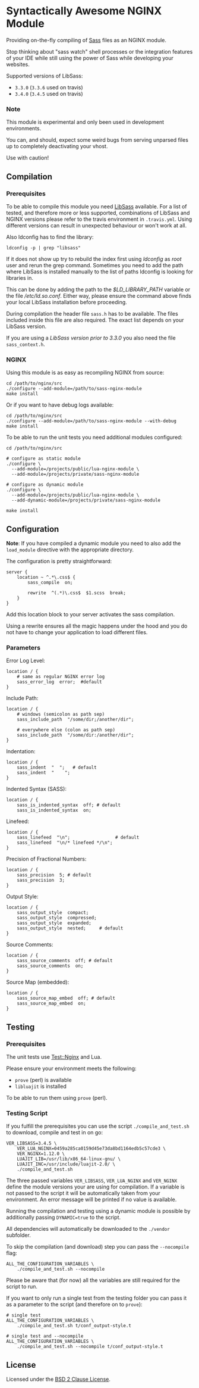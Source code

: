 # Syntactically Awesome NGINX Module

Providing on-the-fly compiling of [Sass](http://sass-lang.com/) files as an
NGINX module.

Stop thinking about "sass watch" shell processes or the integration features of
your IDE while still using the power of Sass while developing your websites.

Supported versions of LibSass:

- `3.3.0` (`3.3.6` used on travis)
- `3.4.0` (`3.4.5` used on travis)

### Note

This module is experimental and only been used in development environments.

You can, and should, expect some weird bugs from serving unparsed files up to
completely deactivating your vhost.

Use with caution!


## Compilation

### Prerequisites

To be able to compile this module you need
[LibSass](https://github.com/sass/libsass) available. For a list of tested, and
therefore more or less supported, combinations of LibSass and NGINX versions
please refer to the travis environment in `.travis.yml`. Using different
versions can result in unexpected behaviour or won't work at all.

Also ldconfig has to find the library:

```shell
ldconfig -p | grep "libsass"
```

If it does not show up try to rebuild the index first using *ldconfig* as
*root* user and rerun the grep command. Sometimes you need to add the path
where LibSass is installed manually to the list of paths ldconfig is looking
for libraries in.

This can be done by adding the path to the *$LD\_LIBRARY\_PATH* variable or the
file */etc/ld.so.conf*. Either way, please ensure the command above finds your
local LibSass installation before proceeding.

During compilation the header file `sass.h` has to be available. The files
included inside this file are also required. The exact list depends on your
LibSass version.

If you are using a _LibSass version prior to 3.3.0_ you also need the file
`sass_context.h`.

### NGINX

Using this module is as easy as recompiling NGINX from source:

```shell
cd /path/to/nginx/src
./configure --add-module=/path/to/sass-nginx-module
make install
```

Or if you want to have debug logs available:

```shell
cd /path/to/nginx/src
./configure --add-module=/path/to/sass-nginx-module --with-debug
make install
```

To be able to run the unit tests you need additional modules configured:

```shell
cd /path/to/nginx/src

# configure as static module
./configure \
  --add-module=/projects/public/lua-nginx-module \
  --add-module=/projects/private/sass-nginx-module

# configure as dynamic module
./configure \
  --add-module=/projects/public/lua-nginx-module \
  --add-dynamic-module=/projects/private/sass-nginx-module

make install
```


## Configuration

__Note__: If you have compiled a dynamic module you need to also add the
`load_module` directive with the appropriate directory.

The configuration is pretty straightforward:

```nginx
server {
    location ~ ^.*\.css$ {
        sass_compile  on;

        rewrite  ^(.*)\.css$  $1.scss  break;
    }
}
```

Add this location block to your server activates the sass compilation.

Using a rewrite ensures all the magic happens under the hood and you do not
have to change your application to load different files.

### Parameters

Error Log Level:

```nginx
location / {
    # same as regular NGINX error log
    sass_error_log  error;  #default
}
```

Include Path:

```nginx
location / {
    # windows (semicolon as path sep)
    sass_include_path  "/some/dir;/another/dir";

    # everywhere else (colon as path sep)
    sass_include_path  "/some/dir:/another/dir";
}
```

Indentation:

```nginx
location / {
    sass_indent  "  ";   # default
    sass_indent  "    ";
}
```

Indented Syntax (SASS):

```nginx
location / {
    sass_is_indented_syntax  off; # default
    sass_is_indented_syntax  on;
```

Linefeed:

```nginx
location / {
    sass_linefeed  "\n";                 # default
    sass_linefeed  "\n/* linefeed */\n";
}
```

Precision of Fractional Numbers:

```nginx
location / {
    sass_precision  5; # default
    sass_precision  3;
}
```

Output Style:

```nginx
location / {
    sass_output_style  compact;
    sass_output_style  compressed;
    sass_output_style  expanded;
    sass_output_style  nested;     # default
}
```

Source Comments:

```nginx
location / {
    sass_source_comments  off; # default
    sass_source_comments  on;
}
```

Source Map (embedded):

```nginx
location / {
    sass_source_map_embed  off; # default
    sass_source_map_embed  on;
}
```


## Testing

### Prerequisites

The unit tests use [Test::Nginx](http://github.com/agentzh/test-nginx) and Lua.

Please ensure your environment meets the following:

- `prove` (perl) is available
- `libluajit` is installed

To be able to run them using `prove` (perl).

### Testing Script

If you fulfill the prerequisites you can use the script `./compile_and_test.sh`
to download, compile and test in on go:

```shell
VER_LIBSASS=3.4.5 \
    VER_LUA_NGINX=0459a285ca0159d45e73da8bd1164edb5c57cde3 \
    VER_NGINX=1.12.0 \
    LUAJIT_LIB=/usr/lib/x86_64-linux-gnu/ \
    LUAJIT_INC=/usr/include/luajit-2.0/ \
    ./compile_and_test.sh
```

The three passed variables `VER_LIBSASS`, `VER_LUA_NGINX` and `VER_NGINX`
define the module versions your are using for compilation. If a
variable is not passed to the script it will be automatically taken from your
environment. An error message will be printed if no value is available.

Running the compilation and testing using a dynamic module is possible by
additionally passing `DYNAMIC=true` to the script.

All dependencies will automatically be downloaded to the `./vendor` subfolder.

To skip the compilation (and download) step you can pass the `--nocompile` flag:

```shell
ALL_THE_CONFIGURATION_VARIABLES \
    ./compile_and_test.sh --nocompile
```

Please be aware that (for now) all the variables are still required for the
script to run.

If you want to only run a single test from the testing folder you can pass it
as a parameter to the script (and therefore on to `prove`):

```shell
# single test
ALL_THE_CONFIGURATION_VARIABLES \
    ./compile_and_test.sh t/conf_output-style.t

# single test and --nocompile
ALL_THE_CONFIGURATION_VARIABLES \
    ./compile_and_test.sh --nocompile t/conf_output-style.t
```


## License

Licensed under the
[BSD 2 Clause License](https://opensource.org/licenses/BSD-2-Clause).
